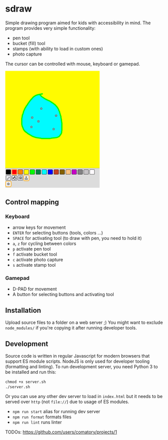 # sdraw

Simple drawing program aimed for kids with accessibility in mind.
The program provides very simple functionality:

- pen tool
- bucket (fill) tool
- stamps (with ability to load in custom ones)
- photo capture

The cursor can be controlled with mouse, keyboard or gamepad.

<img width="300px" height="auto" src="./docs/lame.png" />

## Control mapping

### Keyboard

- arrow keys for movement
- `ENTER` for selecting buttons (tools, colors ...)
- `SPACE` for activating tool (to draw with pen, you need to hold it)
- `a`, `z` for cycling between colors
- `p` activate pen tool
- `f` activate bucket tool
- `c` activate photo capture
- `s` activate stamp tool

### Gamepad

- D-PAD for movement
- A button for selecting buttons and activating tool

## Installation

Upload source files to a folder on a web server ;)
You might want to exclude `node_modules/` if you're copying it after running developer tools.

## Development

Source code is written in regular Javascript for modern browsers that support ES module scripts.
NodeJS is only used for developer tooling (formatting and linting). To run development server, you need Python 3 to be installed and run this:

```shell
chmod +x server.sh
./server.sh
```

Or you can use any other dev server to load in `index.html` but it needs to be served over `http` (not `file://`) due to usage of ES modules.

- `npm run start` alias for running dev server
- `npm run format` formats files
- `npm run lint` runs linter

TODOs: https://github.com/users/comatory/projects/1
